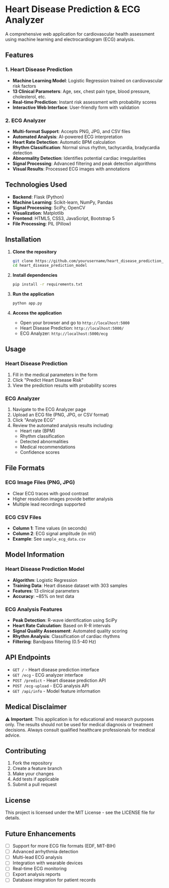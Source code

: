 # Heart Disease Prediction & ECG Analyzer

A comprehensive web application for cardiovascular health assessment using machine learning and electrocardiogram (ECG) analysis.

## Features

### 1. Heart Disease Prediction
- **Machine Learning Model**: Logistic Regression trained on cardiovascular risk factors
- **13 Clinical Parameters**: Age, sex, chest pain type, blood pressure, cholesterol, etc.
- **Real-time Prediction**: Instant risk assessment with probability scores
- **Interactive Web Interface**: User-friendly form with validation

### 2. ECG Analyzer
- **Multi-format Support**: Accepts PNG, JPG, and CSV files
- **Automated Analysis**: AI-powered ECG interpretation
- **Heart Rate Detection**: Automatic BPM calculation
- **Rhythm Classification**: Normal sinus rhythm, tachycardia, bradycardia detection
- **Abnormality Detection**: Identifies potential cardiac irregularities
- **Signal Processing**: Advanced filtering and peak detection algorithms
- **Visual Results**: Processed ECG images with annotations

## Technologies Used

- **Backend**: Flask (Python)
- **Machine Learning**: Scikit-learn, NumPy, Pandas
- **Signal Processing**: SciPy, OpenCV
- **Visualization**: Matplotlib
- **Frontend**: HTML5, CSS3, JavaScript, Bootstrap 5
- **File Processing**: PIL (Pillow)

## Installation

1. **Clone the repository**
   ```bash
   git clone https://github.com/yourusername/heart_disease_prediction_model.git
   cd heart_disease_prediction_model
   ```

2. **Install dependencies**
   ```bash
   pip install -r requirements.txt
   ```

3. **Run the application**
   ```bash
   python app.py
   ```

4. **Access the application**
   - Open your browser and go to `http://localhost:5000`
   - Heart Disease Prediction: `http://localhost:5000/`
   - ECG Analyzer: `http://localhost:5000/ecg`

## Usage

### Heart Disease Prediction
1. Fill in the medical parameters in the form
2. Click "Predict Heart Disease Risk"
3. View the prediction results with probability scores

### ECG Analyzer
1. Navigate to the ECG Analyzer page
2. Upload an ECG file (PNG, JPG, or CSV format)
3. Click "Analyze ECG" 
4. Review the automated analysis results including:
   - Heart rate (BPM)
   - Rhythm classification
   - Detected abnormalities
   - Medical recommendations
   - Confidence scores

## File Formats

### ECG Image Files (PNG, JPG)
- Clear ECG traces with good contrast
- Higher resolution images provide better analysis
- Multiple lead recordings supported

### ECG CSV Files
- **Column 1**: Time values (in seconds)
- **Column 2**: ECG signal amplitude (in mV)
- **Example**: See `sample_ecg_data.csv`

## Model Information

### Heart Disease Prediction Model
- **Algorithm**: Logistic Regression
- **Training Data**: Heart disease dataset with 303 samples
- **Features**: 13 clinical parameters
- **Accuracy**: ~85% on test data

### ECG Analysis Features
- **Peak Detection**: R-wave identification using SciPy
- **Heart Rate Calculation**: Based on R-R intervals
- **Signal Quality Assessment**: Automated quality scoring
- **Rhythm Analysis**: Classification of cardiac rhythms
- **Filtering**: Bandpass filtering (0.5-40 Hz)

## API Endpoints

- `GET /` - Heart disease prediction interface
- `GET /ecg` - ECG analyzer interface
- `POST /predict` - Heart disease prediction API
- `POST /ecg-upload` - ECG analysis API
- `GET /api/info` - Model feature information

## Medical Disclaimer

⚠️ **Important**: This application is for educational and research purposes only. The results should not be used for medical diagnosis or treatment decisions. Always consult qualified healthcare professionals for medical advice.

## Contributing

1. Fork the repository
2. Create a feature branch
3. Make your changes
4. Add tests if applicable
5. Submit a pull request

## License

This project is licensed under the MIT License - see the LICENSE file for details.

## Future Enhancements

- [ ] Support for more ECG file formats (EDF, MIT-BIH)
- [ ] Advanced arrhythmia detection
- [ ] Multi-lead ECG analysis
- [ ] Integration with wearable devices
- [ ] Real-time ECG monitoring
- [ ] Export analysis reports
- [ ] Database integration for patient records
